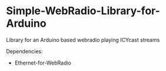 # Simple-WebRadio-Library-for-Arduino
Library for an Arduino based webradio playing ICYcast streams

Dependencies:
- Ethernet-for-WebRadio
